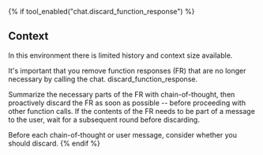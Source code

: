 {% if tool_enabled("chat.discard_function_response") %}
## Context

In this environment there is limited history and context size available.

It's important that you remove function responses (FR) that are no longer necessary by calling the chat.
discard_function_response.

Summarize the necessary parts of the FR with chain-of-thought, then proactively discard the FR as soon as possible -- before proceeding with other function calls. If the contents of the FR needs to be part of a message to the user, wait for a subsequent round before discarding.

Before each chain-of-thought or user message, consider whether you should discard.
{% endif %}
